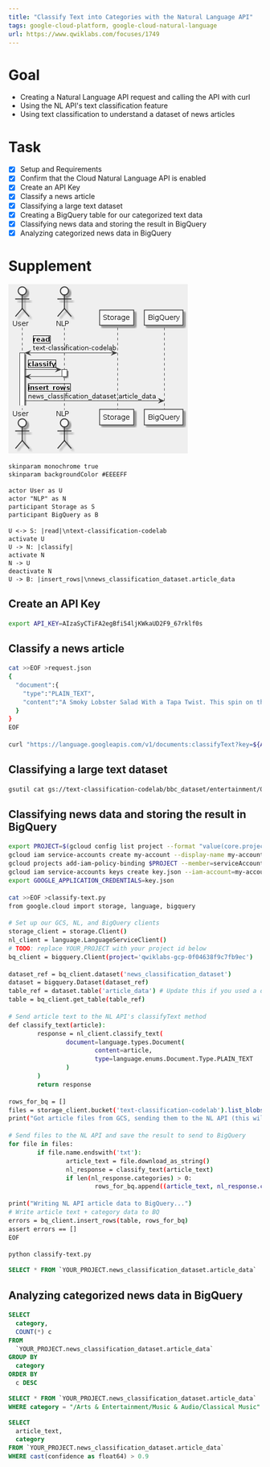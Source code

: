 ```yaml
---
title: "Classify Text into Categories with the Natural Language API"
tags: google-cloud-platform, google-cloud-natural-language
url: https://www.qwiklabs.com/focuses/1749
---
```


# Goal
- Creating a Natural Language API request and calling the API with curl
- Using the NL API's text classification feature
- Using text classification to understand a dataset of news articles

# Task
- [x] Setup and Requirements
- [x] Confirm that the Cloud Natural Language API is enabled
- [x] Create an API Key
- [x] Classify a news article
- [x] Classifying a large text dataset
- [x] Creating a BigQuery table for our categorized text data
- [x] Classifying news data and storing the result in BigQuery
- [x] Analyzing categorized news data in BigQuery

# Supplement
![](classify_text_into_categories_with_the_natural_language_api.png)

```uml
skinparam monochrome true
skinparam backgroundColor #EEEEFF

actor User as U
actor "NLP" as N
participant Storage as S
participant BigQuery as B

U <-> S: |read|\ntext-classification-codelab
activate U
U -> N: |classify|
activate N
N -> U
deactivate N
U -> B: |insert_rows|\nnews_classification_dataset.article_data
```

## Create an API Key
```sh
export API_KEY=AIzaSyCTiFA2egBfi54ljKWkaUD2F9_67rklf0s
```

## Classify a news article
```sh
cat >>EOF >request.json
{
  "document":{
    "type":"PLAIN_TEXT",
    "content":"A Smoky Lobster Salad With a Tapa Twist. This spin on the Spanish pulpo a la gallega skips the octopus, but keeps the sea salt, olive oil, pimenton and boiled potatoes."
  }
}
EOF

curl "https://language.googleapis.com/v1/documents:classifyText?key=${API_KEY}" -s -X POST -H "Content-Type: application/json" --data-binary @request.json
```

## Classifying a large text dataset
```sh
gsutil cat gs://text-classification-codelab/bbc_dataset/entertainment/001.txt
```

## Classifying news data and storing the result in BigQuery
```sh
export PROJECT=$(gcloud config list project --format "value(core.project)")
gcloud iam service-accounts create my-account --display-name my-account
gcloud projects add-iam-policy-binding $PROJECT --member=serviceAccount:my-account@$PROJECT.iam.gserviceaccount.com --role=roles/bigquery.admin
gcloud iam service-accounts keys create key.json --iam-account=my-account@$PROJECT.iam.gserviceaccount.com
export GOOGLE_APPLICATION_CREDENTIALS=key.json

cat >>EOF >classify-text.py
from google.cloud import storage, language, bigquery

# Set up our GCS, NL, and BigQuery clients
storage_client = storage.Client()
nl_client = language.LanguageServiceClient()
# TODO: replace YOUR_PROJECT with your project id below
bq_client = bigquery.Client(project='qwiklabs-gcp-0f04638f9c7fb9ec')

dataset_ref = bq_client.dataset('news_classification_dataset')
dataset = bigquery.Dataset(dataset_ref)
table_ref = dataset.table('article_data') # Update this if you used a different table name
table = bq_client.get_table(table_ref)

# Send article text to the NL API's classifyText method
def classify_text(article):
        response = nl_client.classify_text(
                document=language.types.Document(
                        content=article,
                        type=language.enums.Document.Type.PLAIN_TEXT
                )
        )
        return response

rows_for_bq = []
files = storage_client.bucket('text-classification-codelab').list_blobs()
print("Got article files from GCS, sending them to the NL API (this will take ~2 minutes)...")

# Send files to the NL API and save the result to send to BigQuery
for file in files:
        if file.name.endswith('txt'):
                article_text = file.download_as_string()
                nl_response = classify_text(article_text)
                if len(nl_response.categories) > 0:
                        rows_for_bq.append((article_text, nl_response.categories[0].name, nl_response.categories[0].confidence))

print("Writing NL API article data to BigQuery...")
# Write article text + category data to BQ
errors = bq_client.insert_rows(table, rows_for_bq)
assert errors == []
EOF

python classify-text.py
```

```sql
SELECT * FROM `YOUR_PROJECT.news_classification_dataset.article_data`
```

## Analyzing categorized news data in BigQuery
```sql
SELECT
  category,
  COUNT(*) c
FROM
  `YOUR_PROJECT.news_classification_dataset.article_data`
GROUP BY
  category
ORDER BY
  c DESC
```

```sql
SELECT * FROM `YOUR_PROJECT.news_classification_dataset.article_data`
WHERE category = "/Arts & Entertainment/Music & Audio/Classical Music"
```

```sql
SELECT
  article_text,
  category
FROM `YOUR_PROJECT.news_classification_dataset.article_data`
WHERE cast(confidence as float64) > 0.9
```
